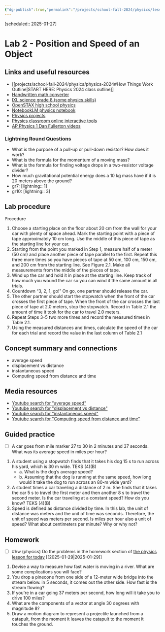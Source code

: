 ```yaml
---
{"dg-publish":true,"permalink":"/projects/school-fall-2024/physics/lessons/lab-2-position-and-speed/"}
---
```



[scheduled:: 2025-01-27] 

#  Lab 2 - Position and Speed of an Object

## Links and useful resources 

- [[projects/school-fall-2024/physics/physics-2024#How Things Work Outline\|START HERE: Physics 2024 class outline]]
- [Handwritten math converter](https://webdemo.myscript.com/views/math/index.html#)
- [IXL science grade 8 (some physics skills)](https://www.ixl.com/science/grade-8)
- [OpenSTAX high school physics](https://openstax.org/books/physics/pages/1-introduction)
- [NotebookLM physics notebook](https://notebooklm.google.com/notebook/94fe29f5-cebb-4621-9e03-d20110b7a978)
- [Physics projects](https://www.sciencebuddies.org/science-fair-projects/science-projects/physics/high-school)
- [Physics classroom online interactive tools](https://www.physicsclassroom.com)
- [AP Physics 1 Dan Fullerton videos](https://www.youtube.com/playlist?list=PLd2HWlWc-MsysWuL9ksneEM8cl5bk3bHH)



### Lightning Round Questions

- What is the purpose of a pull-up or pull-down resistor? How does it work? 
- What is the formula for the momentum of a moving mass? 
- What is the formula for finding voltage drops in a two-resistor voltage divider? 
- How much gravitational potential energy does a 10 kg mass have if it is 20 meters above the ground? 
- gr7: [lightning:: 1]
- gr10: [lightning:: 3]

## Lab procedure

Procedure
1. Choose a starting place on the floor about 20 cm from the wall for your car with plenty of space ahead. Mark the starting point with a piece of tape approximately 10 cm long. Use the middle of this piece of tape as the starting line for your car. 
2. Starting from the point you marked in Step 1, measure half of a meter (50 cm) and place another piece of tape parallel to the first. Repeat this three more times so you have pieces of tape at 50 cm, 100 cm, 150 cm, and 200 cm from the starting line. See Figure 2.1. Make all measurements from the middle of the pieces of tape. 
3. Wind up the car and hold it in place at the starting line. Keep track of how much you wound the car so you can wind it the same amount in all trials. 
4. Countdown “3, 2, 1, go!” On go, one partner should release the car.
5. The other partner should start the stopwatch when the front of the car crosses the first piece of tape. When the front of the car crosses the last piece of tape at 2.0 meters, stop the stopwatch. Record in Table 2.1 the amount of time it took for the car to travel 2.0 meters. 
6. Repeat Steps 3–5 two more times and record the measured times in Table 2.1. 
7. Using the measured distances and times, calculate the speed of the car for each trial and record the value in the last column of Table 2.1

## Concept summary and connections


- average speed 
- displacement vs distance 
- instantaneous speed 
- Computing speed from distance and time 

## Media resources

- [Youtube search for "average speed"](https://www.youtube.com/results?search_query=average%20speed) 
- [Youtube search for "displacement vs distance"](https://www.youtube.com/results?search_query=displacement%20vs%20distance) 
- [Youtube search for "instantaneous speed"](https://www.youtube.com/results?search_query=instantaneous%20speed) 
- [Youtube search for "Computing speed from distance and time"](https://www.youtube.com/results?search_query=Computing%20speed%20from%20distance%20and%20time) 

## Guided practice


- [ ] A car goes from mile marker 27 to 30 in 2 minutes and 37 seconds. What was its average speed in miles per hour?  

1. A student using a stopwatch finds that it takes his dog 15 s to run across his yard, which is 30 m wide. TEKS (4)(B)
    - a. What is the dog’s average speed?
    - b. Assuming that the dog is running at the same speed, how long would it take the dog to run across an 80-m wide yard?
2. A student times a car traveling a distance of 2 m. She finds that it takes the car 5 s to travel the first meter and then another 8 s to travel the second meter. Is the car traveling at a constant speed? How do you know? TEKS (4)(B)
3. Speed is defined as distance divided by time. In this lab, the unit of distance was meters and the unit of time was seconds. Therefore, the unit of speed was meters per second. Is miles per hour also a unit of speed? What about centimeters per minute? Why or why not?

## Homework

- [ ] #hw (physics) Do the problems in the homework section of [the physics lesson for today](https://school.ginosterous.com/projects/school-fall-2024/physics/lessons/lab-2-position-and-speed) [[2025-01-29\|2025-01-29]]

1. Devise a way to measure how fast water is moving in a river. What are some complications you will face? 
2. You drop a pinecone from one side of a 12-meter wide bridge into the stream below. in 5 seconds, it comes out the other side. How fast is the stream flowing?  
3. If you're in a car going 37 meters per second, how long will it take you to drive 100 miles? 
4. What are the components of a vector at angle 30 degrees with magnitude 8?  
5. Draw a motion diagram to represent a projectile launched from a catapult, from the moment it leaves the catapult to the moment it touches the ground.  
